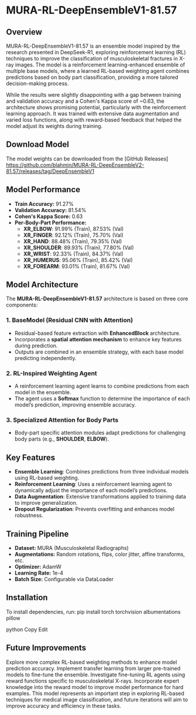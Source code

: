 # MURA-RL-DeepEnsembleV1-81.57

## Overview  
MURA-RL-DeepEnsembleV1-81.57 is an ensemble model inspired by the research presented in DeepSeek-R1, exploring reinforcement learning (RL) techniques to improve the classification of musculoskeletal fractures in X-ray images. The model is a reinforcement learning-enhanced ensemble of multiple base models, where a learned RL-based weighting agent combines predictions based on body part classification, providing a more tailored decision-making process.

While the results were slightly disappointing with a gap between training and validation accuracy and a Cohen's Kappa score of ~0.63, the architecture shows promising potential, particularly with the reinforcement learning approach. It was trained with extensive data augmentation and varied loss functions, along with reward-based feedback that helped the model adjust its weights during training.

## Download Model
The model weights can be downloaded from the [GitHub Releases] https://github.com/blahmin/MURA-RL-DeepEnsembleV2-81.57/releases/tag/DeepEnsembleV1  

## Model Performance  
- **Train Accuracy:** 91.27%  
- **Validation Accuracy:** 81.54%  
- **Cohen's Kappa Score:** 0.63  
- **Per-Body-Part Performance:**  
  - **XR_ELBOW**: 91.99% (Train), 87.53% (Val)  
  - **XR_FINGER**: 92.12% (Train), 75.70% (Val)  
  - **XR_HAND**: 88.48% (Train), 79.35% (Val)  
  - **XR_SHOULDER**: 89.93% (Train), 77.80% (Val)  
  - **XR_WRIST**: 92.33% (Train), 84.37% (Val)  
  - **XR_HUMERUS**: 95.06% (Train), 85.42% (Val)  
  - **XR_FOREARM**: 93.01% (Train), 81.67% (Val)  

## Model Architecture  
The **MURA-RL-DeepEnsembleV1-81.57** architecture is based on three core components:  

### **1. BaseModel (Residual CNN with Attention)**
- Residual-based feature extraction with **EnhancedBlock** architecture.
- Incorporates a **spatial attention mechanism** to enhance key features during prediction.
- Outputs are combined in an ensemble strategy, with each base model predicting independently.

### **2. RL-Inspired Weighting Agent**
- A reinforcement learning agent learns to combine predictions from each model in the ensemble.
- The agent uses a **Softmax** function to determine the importance of each model’s prediction, improving ensemble accuracy.

### **3. Specialized Attention for Body Parts**
- Body-part specific attention modules adapt predictions for challenging body parts (e.g., **SHOULDER**, **ELBOW**).

## Key Features  
- **Ensemble Learning**: Combines predictions from three individual models using RL-based weighting.
- **Reinforcement Learning**: Uses a reinforcement learning agent to dynamically adjust the importance of each model’s predictions.
- **Data Augmentation**: Extensive transformations applied to training data to improve generalization.
- **Dropout Regularization**: Prevents overfitting and enhances model robustness.
  
## Training Pipeline  
- **Dataset:** MURA (Musculoskeletal Radiographs)  
- **Augmentations:** Random rotations, flips, color jitter, affine transforms, etc.  
- **Optimizer:** AdamW  
- **Learning Rate:** 1e-4  
- **Batch Size:** Configurable via DataLoader  

## Installation  
To install dependencies, run:
pip install torch torchvision albumentations pillow

python
Copy
Edit


## Future Improvements
Explore more complex RL-based weighting methods to enhance model prediction accuracy.
Implement transfer learning from larger pre-trained models to fine-tune the ensemble.
Investigate fine-tuning RL agents using reward functions specific to musculoskeletal X-rays.
Incorporate expert knowledge into the reward model to improve model performance for hard examples.
This model represents an important step in exploring RL-based techniques for medical image classification, and future iterations will aim to improve accuracy and efficiency in these tasks.
